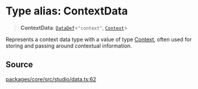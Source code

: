 # Type alias: ContextData

> **ContextData**: [`DataDef`](DataDef.md)\<`"context"`, [`Context`](../../../events/input/load/docs/context/classes/Context.md)\>

Represents a context data type with a value of type [Context](../../../events/input/load/docs/context/classes/Context.md),
often used for storing and passing around contextual information.

## Source

[packages/core/src/studio/data.ts:62](https://github.com/VictorS67/encre/blob/c09849eb59af073bf23be826a912f2ba4f635f93/packages/core/src/studio/data.ts#L62)
